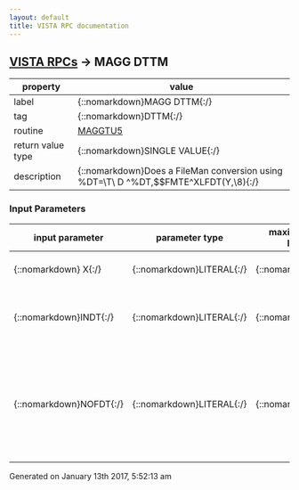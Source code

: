 ```yaml
---
layout: default
title: VISTA RPC documentation
---
```




## [VISTA RPCs](TableOfContent.md) &#8594; MAGG DTTM 

 property | value 
--- | --- 
 label | {::nomarkdown}MAGG DTTM{:/}
 tag | {::nomarkdown}DTTM{:/}
 routine | [MAGGTU5](http://code.osehra.org/dox/Routine_MAGGTU5_source.html)
 return value type | {::nomarkdown}SINGLE VALUE{:/}
 description | {::nomarkdown}Does a FileMan conversion using %DT=\T\ D ^%DT,$$FMTE^XLFDT(Y,\8\){:/}

### Input Parameters

| input parameter | parameter type | maximum data length | required | description | 
| --- | --- | --- | --- | --- | 
| {::nomarkdown}  X{:/} | {::nomarkdown}LITERAL{:/} | {::nomarkdown}30{:/} | {::nomarkdown}true{:/} | {::nomarkdown}User input to date/time field {:/} | 
| {::nomarkdown}INDT{:/} | {::nomarkdown}LITERAL{:/} | {::nomarkdown}30{:/} | {::nomarkdown}true{:/} | {::nomarkdown}This is the Date to be converted in External or Internal Format.{:/} | 
| {::nomarkdown}NOFDT{:/} | {::nomarkdown}LITERAL{:/} | {::nomarkdown}1{:/} | {::nomarkdown}true{:/} | {::nomarkdown}This is a Flag to tell if Future Dates are allowed.The defaults is 0, so Future Dates Are Allowed.If 1, then NOFDT is true and NO Future Dates are Allowed.{:/} | 




 Generated on January 13th 2017, 5:52:13 am